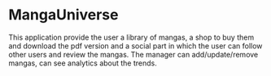 # MangaUniverse

This application provide the user a library of mangas, a shop to buy them and download the pdf version and a social part in which the user can follow other users and review the mangas.
The manager can add/update/remove mangas, can see analytics about the trends.

